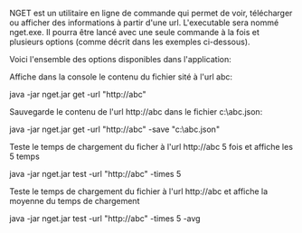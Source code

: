 NGET est un utilitaire en ligne de commande qui permet de voir, télécharger ou afficher des informations à partir d'une url. L'executable sera nommé nget.exe. Il pourra être lancé avec une seule commande à la fois et plusieurs options (comme décrit dans les exemples ci-dessous).

Voici l'ensemble des options disponibles dans l'application:

Affiche dans la console le contenu du fichier sité à l'url abc:

java -jar nget.jar get -url "http://abc"

Sauvegarde le contenu de l'url http://abc dans le fichier c:\abc.json:

java -jar nget.jar get -url "http://abc" -save "c:\abc.json"

Teste le temps de chargement du ficher à l'url http://abc 5 fois et affiche les 5 temps

java -jar nget.jar test -url "http://abc" -times 5

Teste le temps de chargement du fichier à l'url http://abc et affiche la moyenne du temps de chargement

java -jar nget.jar test -url "http://abc" -times 5 -avg

